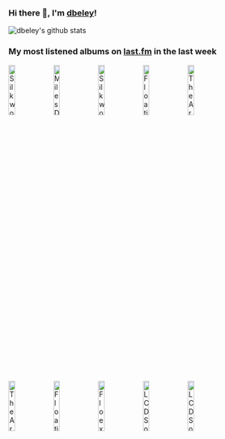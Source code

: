 ### Hi there 👋, I'm [dbeley](https://dbeley.ovh/en)!

![dbeley's github stats](https://github-readme-stats.vercel.app/api?username=dbeley)

### My most listened albums on [last.fm](https://www.last.fm/user/d_beley) in the last week

[<img src='https://lastfm.freetls.fastly.net/i/u/300x300/bc2b35e3fedda88361b2f03f6d04ef5f.jpg' width='16%' height='16%' alt='Silkworm - Firewater'>](https://www.last.fm/music/silkworm/firewater)&nbsp;
[<img src='https://lastfm.freetls.fastly.net/i/u/300x300/ccff38c96cfd4ae291d8d8347bec4257.png' width='16%' height='16%' alt='Miles Davis - Bitches Brew'>](https://www.last.fm/music/miles%2bdavis/bitches%2bbrew)&nbsp;
[<img src='https://lastfm.freetls.fastly.net/i/u/300x300/f11989bf9c8c4f10cf36ab7dd43f542b.png' width='16%' height='16%' alt='Silkworm - Libertine'>](https://www.last.fm/music/silkworm/libertine)&nbsp;
[<img src='https://lastfm.freetls.fastly.net/i/u/300x300/56777d5a43b897e8dd7552b5698fbeb1.jpg' width='16%' height='16%' alt='Floating Points - Crush'>](https://www.last.fm/music/floating%2bpoints/crush)&nbsp;
[<img src='https://lastfm.freetls.fastly.net/i/u/300x300/8976d9a8e4362d836fb8fe1e31bdc24c.png' width='16%' height='16%' alt='The Armed - Only Love'>](https://www.last.fm/music/the%2barmed/only%2blove)&nbsp;
<br>
[<img src='https://lastfm.freetls.fastly.net/i/u/300x300/3f0ead61ee20e5c49607ed6c0484a7a7.jpg' width='16%' height='16%' alt='The Armed - ULTRAPOP'>](https://www.last.fm/music/the%2barmed/ultrapop)&nbsp;
[<img src='https://lastfm.freetls.fastly.net/i/u/300x300/98fe1bb9d01d39e527a33b40634d1cf8.jpg' width='16%' height='16%' alt='Floating Points, Pharoah Sanders & London Symphony Orchestra - Promises'>](https://www.last.fm/music/floating%2bpoints%252c%2bpharoah%2bsanders%2b%2526%2blondon%2bsymphony%2borchestra/promises)&nbsp;
[<img src='https://lastfm.freetls.fastly.net/i/u/300x300/b0803415ac484885900706f00256e6a6.png' width='16%' height='16%' alt='Floex - Zorya'>](https://www.last.fm/music/floex/zorya)&nbsp;
[<img src='https://lastfm.freetls.fastly.net/i/u/300x300/62e79d7331b34ea9ced494570a2fe797.png' width='16%' height='16%' alt='LCD Soundsystem - Sound Of Silver'>](https://www.last.fm/music/lcd%2bsoundsystem/sound%2bof%2bsilver)&nbsp;
[<img src='https://lastfm.freetls.fastly.net/i/u/300x300/820b80a823f8487089e4f9564750e16e.png' width='16%' height='16%' alt='LCD Soundsystem - This Is Happening'>](https://www.last.fm/music/lcd%2bsoundsystem/this%2bis%2bhappening)&nbsp;
<br>
